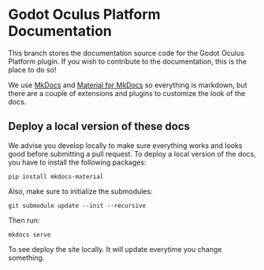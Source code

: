 # Godot Oculus Platform Documentation
This branch stores the documentation source code for the Godot Oculus Platform plugin. If you wish to contribute to the documentation, this is the place to do so!

We use [MkDocs](https://www.mkdocs.org/) and [Material for MkDocs](https://squidfunk.github.io/mkdocs-material/) so everything is markdown, but there are a couple of extensions and plugins to customize the look of the docs.

## Deploy a local version of these docs
We advise you develop locally to make sure everything works and looks good before submitting a pull request. To deploy a local version of the docs, you have to install the following packages:
```
pip install mkdocs-material
```

Also, make sure to initialize the submodules:
```
git submodule update --init --recursive
```

Then run:
```
mkdocs serve
```

To see deploy the site locally. It will update everytime you change something.